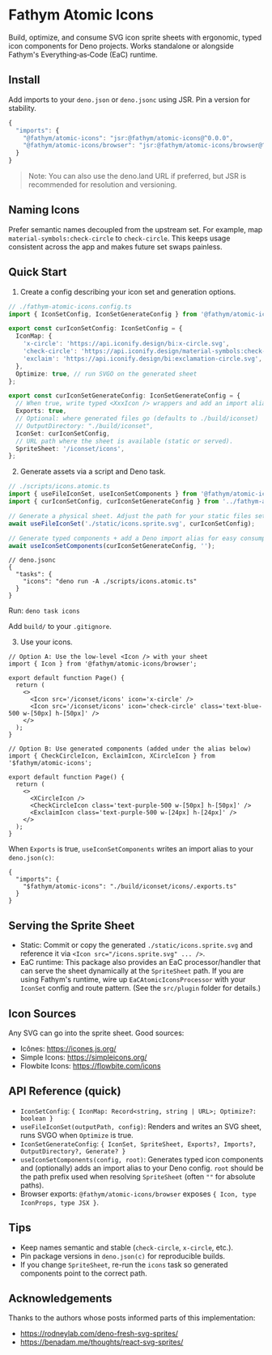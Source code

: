 # Fathym Atomic Icons

Build, optimize, and consume SVG icon sprite sheets with ergonomic, typed icon components for Deno projects. Works standalone or alongside Fathym's Everything‑as‑Code (EaC) runtime.

## Install

Add imports to your `deno.json` or `deno.jsonc` using JSR. Pin a version for stability.

```ts
{
  "imports": {
    "@fathym/atomic-icons": "jsr:@fathym/atomic-icons@^0.0.0",
    "@fathym/atomic-icons/browser": "jsr:@fathym/atomic-icons/browser@^0.0.0"
  }
}
```

> Note: You can also use the deno.land URL if preferred, but JSR is recommended for resolution and versioning.

## Naming Icons

Prefer semantic names decoupled from the upstream set. For example, map `material-symbols:check-circle` to `check-circle`. This keeps usage consistent across the app and makes future set swaps painless.

## Quick Start

1. Create a config describing your icon set and generation options.

```ts
// ./fathym-atomic-icons.config.ts
import { IconSetConfig, IconSetGenerateConfig } from '@fathym/atomic-icons';

export const curIconSetConfig: IconSetConfig = {
  IconMap: {
    'x-circle': 'https://api.iconify.design/bi:x-circle.svg',
    'check-circle': 'https://api.iconify.design/material-symbols:check-circle.svg',
    'exclaim': 'https://api.iconify.design/bi:exclamation-circle.svg',
  },
  Optimize: true, // run SVGO on the generated sheet
};

export const curIconSetGenerateConfig: IconSetGenerateConfig = {
  // When true, write typed <XxxIcon /> wrappers and add an import alias.
  Exports: true,
  // Optional: where generated files go (defaults to ./build/iconset)
  // OutputDirectory: "./build/iconset",
  IconSet: curIconSetConfig,
  // URL path where the sheet is available (static or served).
  SpriteSheet: '/iconset/icons',
};
```

2. Generate assets via a script and Deno task.

```ts
// ./scripts/icons.atomic.ts
import { useFileIconSet, useIconSetComponents } from '@fathym/atomic-icons';
import { curIconSetConfig, curIconSetGenerateConfig } from '../fathym-atomic-icons.config.ts';

// Generate a physical sheet. Adjust the path for your static files setup.
await useFileIconSet('./static/icons.sprite.svg', curIconSetConfig);

// Generate typed components + add a Deno import alias for easy consumption.
await useIconSetComponents(curIconSetGenerateConfig, '');
```

```jsonc
// deno.jsonc
{
  "tasks": {
    "icons": "deno run -A ./scripts/icons.atomic.ts"
  }
}
```

Run: `deno task icons`

Add `build/` to your `.gitignore`.

3. Use your icons.

```tsx
// Option A: Use the low-level <Icon /> with your sheet
import { Icon } from '@fathym/atomic-icons/browser';

export default function Page() {
  return (
    <>
      <Icon src='/iconset/icons' icon='x-circle' />
      <Icon src='/iconset/icons' icon='check-circle' class='text-blue-500 w-[50px] h-[50px]' />
    </>
  );
}
```

```tsx
// Option B: Use generated components (added under the alias below)
import { CheckCircleIcon, ExclaimIcon, XCircleIcon } from '$fathym/atomic-icons';

export default function Page() {
  return (
    <>
      <XCircleIcon />
      <CheckCircleIcon class='text-purple-500 w-[50px] h-[50px]' />
      <ExclaimIcon class='text-purple-500 w-[24px] h-[24px]' />
    </>
  );
}
```

When `Exports` is true, `useIconSetComponents` writes an import alias to your `deno.json(c)`:

```jsonc
{
  "imports": {
    "$fathym/atomic-icons": "./build/iconset/icons/.exports.ts"
  }
}
```

## Serving the Sprite Sheet

- Static: Commit or copy the generated `./static/icons.sprite.svg` and reference it via `<Icon src="/icons.sprite.svg" ... />`.
- EaC runtime: This package also provides an EaC processor/handler that can serve the sheet dynamically at the `SpriteSheet` path. If you are using Fathym's runtime, wire up `EaCAtomicIconsProcessor` with your `IconSet` config and route pattern. (See the `src/plugin` folder for details.)

## Icon Sources

Any SVG can go into the sprite sheet. Good sources:

- Icônes: https://icones.js.org/
- Simple Icons: https://simpleicons.org/
- Flowbite Icons: https://flowbite.com/icons

## API Reference (quick)

- `IconSetConfig`: `{ IconMap: Record<string, string | URL>; Optimize?: boolean }`
- `useFileIconSet(outputPath, config)`: Renders and writes an SVG sheet, runs SVGO when `Optimize` is true.
- `IconSetGenerateConfig`: `{ IconSet, SpriteSheet, Exports?, Imports?, OutputDirectory?, Generate? }`
- `useIconSetComponents(config, root)`: Generates typed icon components and (optionally) adds an import alias to your Deno config. `root` should be the path prefix used when resolving `SpriteSheet` (often `""` for absolute paths).
- Browser exports: `@fathym/atomic-icons/browser` exposes `{ Icon, type IconProps, type JSX }`.

## Tips

- Keep names semantic and stable (`check-circle`, `x-circle`, etc.).
- Pin package versions in `deno.json(c)` for reproducible builds.
- If you change `SpriteSheet`, re-run the `icons` task so generated components point to the correct path.

## Acknowledgements

Thanks to the authors whose posts informed parts of this implementation:

- https://rodneylab.com/deno-fresh-svg-sprites/
- https://benadam.me/thoughts/react-svg-sprites/
